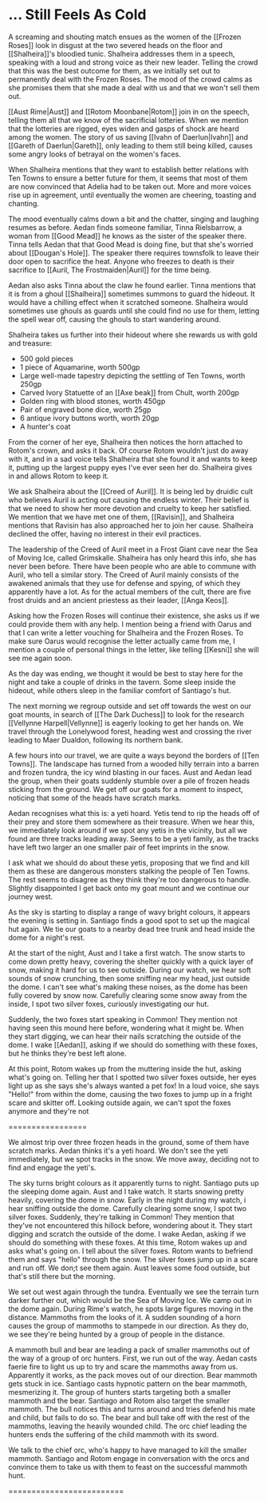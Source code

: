 # ... Still Feels As Cold

A screaming and shouting match ensues as the women of the [[Frozen Roses]] look in disgust at the two severed heads on the floor and [[Shalheira]]'s bloodied tunic. Shalheira addresses them in a speech, speaking with a loud and strong voice as their new leader. Telling the crowd that this was the best outcome for them, as we initially set out to permanently deal with the Frozen Roses. The mood of the crowd calms as she promises them that she made a deal with us and that we won't sell them out.

[[Aust Rime|Aust]] and [[Rotom Moonbane|Rotom]] join in on the speech, telling them all that we know of the sacrificial lotteries. When we mention that the lotteries are rigged, eyes widen and gasps of shock are heard among the women. The story of us saving [[Ivahn of Daerlun|Ivahn]] and [[Gareth of Daerlun|Gareth]], only leading to them still being killed, causes some angry looks of betrayal on the women's faces.

When Shalheira mentions that they want to establish better relations with Ten Towns to ensure a better future for them, it seems that most of them are now convinced that Adelia had to be taken out. More and more voices rise up in agreement, until eventually the women are cheering, toasting and chanting.

The mood eventually calms down a bit and the chatter, singing and laughing resumes as before. Aedan finds someone familiar, Tinna Rielsbarrow, a woman from [[Good Mead]] he knows as the sister of the speaker there. Tinna tells Aedan that that Good Mead is doing fine, but that she's worried about [[Dougan's Hole]]. The speaker there requires townsfolk to leave their door open to sacrifice the heat. Anyone who freezes to death is their sacrifice to [[Auril, The Frostmaiden|Auril]] for the time being.

Aedan also asks Tinna about the claw he found earlier. Tinna mentions that it is from a ghoul [[Shalheira]] sometimes summons to guard the hideout. It would have a chilling effect when it scratched someone. Shalheira would sometimes use ghouls as guards until she could find no use for them, letting the spell wear off, causing the ghouls to start wandering around.

Shalheira takes us further into their hideout where she rewards us with gold and treasure:

- 500 gold pieces
- 1 piece of Aquamarine, worth 500gp
- Large well-made tapestry depicting the settling of Ten Towns, worth 250gp
- Carved Ivory Statuette of an [[Axe beak]] from Chult, worth 200gp
- Golden ring with blood stones, worth 450gp
- Pair of engraved bone dice, worth 25gp
- 6 antique ivory buttons worth, worth 20gp
- A hunter's coat

From the corner of her eye, Shalheira then notices the horn attached to Rotom's crown, and asks it back. Of course Rotom wouldn't just do away with it, and in a sad voice tells Shalheira that she found it and wants to keep it, putting up the largest puppy eyes I've ever seen her do. Shalheira gives in and allows Rotom to keep it.

We ask Shalheira about the [[Creed of Auril]]. It is being led by druidic cult who believes Auril is acting out causing the endless winter. Their belief is that we need to show her more devotion and cruelty to keep her satisfied. We mention that we have met one of them, [[Ravisin]], and Shalheira mentions that Ravisin has also approached her to join her cause. Shalheira declined the offer, having no interest in their evil practices. 

The leadership of the Creed of Auril meet in a Frost Giant cave near the Sea of Moving Ice, called Grimskalle. Shalheira has only heard this info, she has never been before. There have been people who are able to commune with Auril, who tell a similar story. The Creed of Auril mainly consists of the awakened animals that they use for defense and spying, of which they apparently have a lot. As for the actual members of the cult, there are five frost druids and an ancient priestess as their leader, [[Anga Keos]].

Asking how the Frozen Roses will continue their existence, she asks us if we could provide them with any help. I mention being a friend with Oarus and that I can write a letter vouching for Shalheira and the Frozen Roses. To make sure Oarus would recognise the letter actually came from me, I mention a couple of personal things in the letter, like telling [[Kesni]] she will see me again soon.

As the day was ending, we thought it would be best to stay here for the night and take a couple of drinks in the tavern. Some sleep inside the hideout, while others sleep in the familiar comfort of Santiago's hut.

The next morning we regroup outside and set off towards the west on our goat mounts, in search of [[The Dark Duchess]] to look for the research [[Vellynne Harpell|Vellynne]] is eagerly looking to get her hands on. We travel through the Lonelywood forest, heading west and crossing the river leading to Maer Dualdon, following its northern bank.

A few hours into our travel, we are quite a ways beyond the borders of [[Ten Towns]]. The landscape has turned from a wooded hilly terrain into a barren and frozen tundra, the icy wind blasting in our faces. Aust and Aedan lead the group, when their goats suddenly stumble over a pile of frozen heads sticking from the ground. We get off our goats for a moment to inspect, noticing that some of the heads have scratch marks. 

Aedan recognises what this is: a yeti hoard. Yetis tend to rip the heads off of their prey and store them somewhere as their treasure. When we hear this, we immediately look around if we spot any yetis in the vicinity, but all we found are three tracks leading away. Seems to be a yeti family, as the tracks have left two larger an one smaller pair of feet imprints in the snow.

I ask what we should do about these yetis, proposing that we find and kill them as these are dangerous monsters stalking the people of Ten Towns. The rest seems to disagree as they think they're too dangerous to handle. Slightly disappointed I get back onto my goat mount and we continue our journey west.

As the sky is starting to display a range of wavy bright colours, it appears the evening is setting in. Santiago finds a good spot to set up the magical hut again. We tie our goats to a nearby dead tree trunk and head inside the dome for a night's rest.

At the start of the night, Aust and I take a first watch. The snow starts to come down pretty heavy, covering the shelter quickly with a quick layer of snow, making it hard for us to see outside. During our watch, we hear soft sounds of snow crunching, then some sniffing near my head, just outside the dome. I can't see what's making these noises, as the dome has been fully covered by snow now. Carefully clearing some snow away from the inside, I spot two silver foxes, curiously investigating our hut.

Suddenly, the two foxes start speaking in Common! They mention not having seen this mound here before, wondering what it might be. When they start digging, we can hear their nails scratching the outside of the dome. I wake [[Aedan]], asking if we should do something with these foxes, but he thinks they're best left alone. 

At this point, Rotom wakes up from the muttering inside the hut, asking what's going on. Telling her that I spotted two silver foxes outside, her eyes light up as she says she's always wanted a pet fox! In a loud voice, she says "Hello!" from within the dome, causing the two foxes to jump up in a fright scare and skitter off. Looking outside again, we can't spot the foxes anymore and they're not 

=================

We almost trip over three frozen heads in the ground, some of them have scratch marks. Aedan thinks it's a yeti hoard. We don't see the yeti immediately, but we spot tracks in the snow.  We move away, deciding not to find and engage the yeti's.

The sky turns bright colours as it apparently turns to night. Santiago puts up the sleeping dome again. Aust and I take watch. It starts snowing pretty heavily, covering the dome in snow. Early in the night during my watch, i hear sniffing outside the dome. Carefully clearing some snow, I spot two silver foxes. Suddenly, they're talking in Common! They mention that they've not encountered this hillock before, wondering about it. They start digging and scratch the outside of the dome. I wake Aedan, asking if we should do something with these foxes. At this time, Rotom wakes up and asks what's going on. I tell about the silver foxes. Rotom wants to befriend them and says "hello" through the snow. The silver foxes jump up in a scare and run off. We don;t see them again. Aust leaves some food outside, but that's still there but the morning. 

We set out west again through the tundra. Eventually we see the terrain turn darker further out, which would be the Sea of Moving Ice. We camp out in the dome again. During Rime's watch, he spots large figures moving in the distance. Mammoths from the looks of it. A sudden sounding of a horn causes the group of mammoths to stampede in our direction. As they do, we see they're being hunted by a group of people in the distance.

A mammoth bull and bear are leading a pack of smaller mammoths out of the way of a group of orc hunters. First, we run out of the way. Aedan casts faerie fire to light us up to try and scare the mammoths away from us. Apparently it works, as the pack moves out of our direction. Bear mammoth gets stuck in ice. Santiago casts hypnotic pattern on the bear mammoth, mesmerizing it. The group of hunters starts targeting both a smaller mammoth and the bear. Santiago and Rotom also target the smaller mammoth. The bull notices this and turns around and tries defend his mate and child, but fails to do so. The bear and bull take off with the rest of the mammoths, leaving the heavily wounded child. The orc chief leading the hunters ends the suffering of the child mammoth with its sword.

We talk to the chief orc, who's happy to have managed to kill the smaller mammoth. Santiago and Rotom engage in conversation with the orcs and convince them to take us with them to feast on the successful mammoth hunt.

=========================

